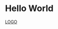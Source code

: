 <html>
<body>
<h1>Hello World</h1>
<a href="intent://arvr.google.com/scene-viewer/1.0?src="3DModel/KaiserVR_Web.glb;scheme=https;package=com.google.android.googlequicksearchbox;action=android.intent.action.VIEW;S.browser_fallback_url=https://developers.google.com/ar;end;">LOGO</a>
</body>
</html>
